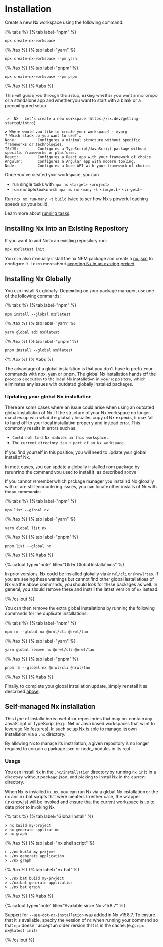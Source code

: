 # Installation

Create a new Nx workspace using the following command:

{% tabs %}
{% tab label="npm" %}

```shell
npx create-nx-workspace
```

{% /tab %}
{% tab label="yarn" %}

```shell
npx create-nx-workspace --pm yarn
```

{% /tab %}
{% tab label="pnpm" %}

```shell
npx create-nx-workspace --pm pnpm
```

{% /tab %}
{% /tabs %}

This will guide you through the setup, asking whether you want a monorepo or a standalone app and whether you want to start with a blank or a preconfigured setup.

```{% command="npx create-nx-workspace" path="~" %}

 >  NX   Let's create a new workspace [https://nx.dev/getting-started/intro]

✔ Where would you like to create your workspace? · myorg
? Which stack do you want to use? …
None:          Configures a minimal structure without specific frameworks or technologies.
TS/JS:         Configures a TypeScript/JavaScript package without specific frameworks or platforms.
React:         Configures a React app with your framework of choice.
Angular:       Configures a Angular app with modern tooling.
Node:          Configures a Node API with your framework of choice.
```

Once you've created your workspace, you can

- run single tasks with `npx nx <target> <project>`
- run multiple tasks with `npx nx run-many -t <target1> <target2>`

Run `npx nx run-many -t build` twice to see how Nx's powerful caching speeds up your build.

Learn more about [running tasks](/core-features/run-tasks).

## Installing Nx Into an Existing Repository

If you want to add Nx to an existing repository run:

```shell
npx nx@latest init
```

You can also manually install the nx NPM package and create a [nx.json](https://nx.dev/reference/nx-json) to configure it. Learn more about [adopting Nx in an existing project](/recipes/adopting-nx)

## Installing Nx Globally

You can install Nx globally. Depending on your package manager, use one of the following commands:

{% tabs %}
{% tab label="npm" %}

```shell
npm install --global nx@latest
```

{% /tab %}
{% tab label="yarn" %}

```shell
yarn global add nx@latest
```

{% /tab %}
{% tab label="pnpm" %}

```shell
pnpm install --global nx@latest
```

{% /tab %}
{% /tabs %}

The advantage of a global installation is that you don't have to prefix your commands with npx, yarn or pnpm. The global Nx installation hands off the process execution to the local Nx installation in your repository, which eliminates any issues with outdated globally installed packages.

### Updating your global Nx installation

There are some cases where an issue could arise when using an outdated global installation of Nx. If the structure of your Nx workspace no longer matches up with what the globally installed copy of Nx expects, it may fail to hand off to your local installation properly and instead error. This commonly results in errors such as:

- `Could not find Nx modules in this workspace.`
- `The current directory isn't part of an Nx workspace.`

If you find yourself in this position, you will need to update your global install of Nx.

In most cases, you can update a globally installed npm package by rerunning the command you used to install it, as described [above](#installing-nx-globally)

If you cannot remember which package manager you installed Nx globally with or are still encountering issues, you can locate other installs of Nx with these commands:

{% tabs %}
{% tab label="npm" %}

```shell
npm list --global nx
```

{% /tab %}
{% tab label="yarn" %}

```shell
yarn global list nx
```

{% /tab %}
{% tab label="pnpm" %}

```shell
pnpm list --global nx
```

{% /tab %}
{% /tabs %}

{% callout type="note" title="Older Global Installations" %}

In prior versions, Nx could be installed globally via `@nrwl/cli` or `@nrwl/tao`. If you are seeing these warnings but cannot find other global installations of Nx via the above commands, you should look for these packages as well. In general, you should remove these and install the latest version of `nx` instead.

{% /callout %}

You can then remove the extra global installations by running the following commands for the duplicate installations:

{% tabs %}
{% tab label="npm" %}

```shell
npm rm --global nx @nrwl/cli @nrwl/tao
```

{% /tab %}
{% tab label="yarn" %}

```shell
yarn global remove nx @nrwl/cli @nrwl/tao
```

{% /tab %}
{% tab label="pnpm" %}

```shell
pnpm rm --global nx @nrwl/cli @nrwl/tao
```

{% /tab %}
{% /tabs %}

Finally, to complete your global installation update, simply reinstall it as described [above](#installing-nx-globally).

## Self-managed Nx installation

This type of installation is useful for repositories that may not contain any JavaScript or TypeScript (e.g. .Net or Java based workspaces that want to leverage Nx features). In such setup Nx is able to manage its own installation via a `.nx` directory.

By allowing Nx to manage its installation, a given repository is no longer required to contain a package.json or node_modules in its root.

### Usage

You can install Nx in the `.nx/installation` directory by running `nx init` in a directory without package.json, and picking to install Nx in the current directory.

When Nx is installed in `.nx`, you can run Nx via a global Nx installation or the nx and nx.bat scripts that were created. In either case, the wrapper (.nx/nxw.js) will be invoked and ensure that the current workspace is up to date prior to invoking Nx.

{% tabs %}
{% tab label="Global Install" %}

```shell
> nx build my-project
> nx generate application
> nx graph
```

{% /tab %}
{% tab label="nx shell script" %}

```shell
> ./nx build my-project
> ./nx generate application
> ./nx graph
```

{% /tab %}
{% tab label="nx.bat" %}

```shell
> ./nx.bat build my-project
> ./nx.bat generate application
> ./nx.bat graph
```

{% /tab %}
{% /tabs %}

{% callout type="note" title="Available since Nx v15.8.7" %}

Support for `--use-dot-nx-installation` was added in Nx v15.8.7. To ensure that it is available, specify the version of nx when running your command so that `npx` doesn't accept an older version that is in the cache. (e.g. `npx nx@latest init`)

{% /callout %}
